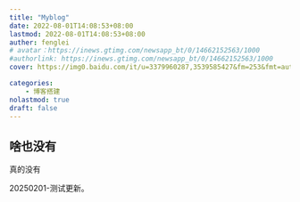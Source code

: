 ```yaml
---
title: "Myblog"
date: 2022-08-01T14:08:53+08:00
lastmod: 2022-08-01T14:08:53+08:00
auther: fenglei
# avatar：https://inews.gtimg.com/newsapp_bt/0/14662152563/1000
#authorlink: https://inews.gtimg.com/newsapp_bt/0/14662152563/1000
cover: https://img0.baidu.com/it/u=3379960287,3539585427&fm=253&fmt=auto&app=138&f=JPEG?w=889&h=500

categories:
    - 博客搭建
nolastmod: true
draft: false
---
```


## 啥也没有

真的没有

20250201-测试更新。
